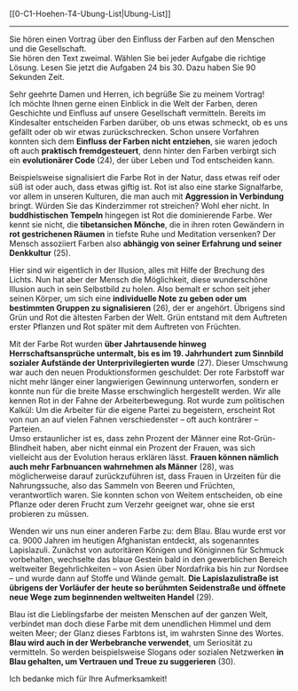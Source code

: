[[0-C1-Hoehen-T4-Ubung-List|Ubung-List]]

---

Sie hören einen Vortrag über den Einfluss der Farben auf den Menschen und die Gesellschaft.  
Sie hören den Text zweimal. Wählen Sie bei jeder Aufgabe die richtige Lösung. Lesen Sie jetzt die Aufgaben 24 bis 30. Dazu haben Sie 90 Sekunden Zeit.  

Sehr geehrte Damen und Herren, ich begrüße Sie zu meinem Vortrag!  
Ich möchte Ihnen gerne einen Einblick in die Welt der Farben, deren Geschichte und Einfluss auf unsere Gesellschaft vermitteln. Bereits im Kindesalter entscheiden Farben darüber, ob uns etwas schmeckt, ob es uns gefällt oder ob wir etwas zurückschrecken. Schon unsere Vorfahren konnten sich dem **Einfluss der Farben nicht entziehen**, sie waren jedoch oft auch **praktisch fremdgesteuert**, denn hinter den Farben verbirgt sich ein **evolutionärer Code** (24), der über Leben und Tod entscheiden kann.  

Beispielsweise signalisiert die Farbe Rot in der Natur, dass etwas reif oder süß ist oder auch, dass etwas giftig ist. Rot ist also eine starke Signalfarbe, vor allem in unseren Kulturen, die man auch mit **Aggression in Verbindung** bringt. Würden Sie das Kinderzimmer rot streichen? Wohl eher nicht. In **buddhistischen Tempeln** hingegen ist Rot die dominierende Farbe. Wer kennt sie nicht, die **tibetansichen Mönche**, die in ihren roten Gewändern in **rot gestrichenen Räumen** in tiefste Ruhe und Meditation versenken? Der Mensch assoziiert Farben also **abhängig von seiner Erfahrung und seiner Denkkultur** (25).  

Hier sind wir eigentlich in der Illusion, alles mit Hilfe der Brechung des Lichts. Nun hat aber der Mensch die Möglichkeit, diese wunderschöne Illusion auch in sein Selbstbild zu holen. Also bemalt er schon seit jeher seinen Körper, um sich eine **individuelle Note zu geben oder um bestimmten Gruppen zu signalisieren** (26), der er angehört. Übrigens sind Grün und Rot die ältesten Farben der Welt. Grün entstand mit dem Auftreten erster Pflanzen und Rot später mit dem Auftreten von Früchten.  

Mit der Farbe Rot wurden **über Jahrtausende hinweg Herrschaftsansprüche untermalt, bis es im 19. Jahrhundert zum Sinnbild sozialer Aufstände der Unterprivilegierten wurde** (27). Dieser Umschwung war auch den neuen Produktionsformen geschuldet: Der rote Farbstoff war nicht mehr länger einer langwierigen Gewinnung unterworfen, sondern er konnte nun für die breite Masse erschwinglich hergestellt werden. Wir alle kennen Rot in der Fahne der Arbeiterbewegung. Rot wurde zum politischen Kalkül: Um die Arbeiter für die eigene Partei zu begeistern, erscheint Rot von nun an auf vielen Fahnen verschiedenster – oft auch konträrer – Parteien.  
Umso erstaunlicher ist es, dass zehn Prozent der Männer eine Rot-Grün-Blindheit haben, aber nicht einmal ein Prozent der Frauen, was sich vielleicht aus der Evolution heraus erklären lässt. **Frauen können nämlich auch mehr Farbnuancen wahrnehmen als Männer** (28), was möglicherweise darauf zurückzuführen ist, dass Frauen in Urzeiten für die Nahrungssuche, also das Sammeln von Beeren und Früchten, verantwortlich waren. Sie konnten schon von Weitem entscheiden, ob eine Pflanze oder deren Frucht zum Verzehr geeignet war, ohne sie erst probieren zu müssen.  

Wenden wir uns nun einer anderen Farbe zu: dem Blau. Blau wurde erst vor ca. 9000 Jahren im heutigen Afghanistan entdeckt, als sogenanntes Lapislazuli. Zunächst von autoritären Königen und Königinnen für Schmuck vorbehalten, wechselte das blaue Gestein bald in den gewerblichen Bereich weltweiter Begehrlichkeiten – von Asien über Nordafrika bis hin zur Nordsee – und wurde dann auf Stoffe und Wände gemalt. **Die Lapislazulistraße ist übrigens der Vorläufer der heute so berühmten Seidenstraße und öffnete neue Wege zum beginnenden weltweiten Handel** (29).  

Blau ist die Lieblingsfarbe der meisten Menschen auf der ganzen Welt, verbindet man doch diese Farbe mit dem unendlichen Himmel und dem weiten Meer; der Glanz dieses Farbtons ist, im wahrsten Sinne des Wortes. **Blau wird auch in der Werbebranche verwendet**, um Seriosität zu vermitteln. So werden beispielsweise Slogans oder sozialen Netzwerken **in Blau gehalten, um Vertrauen und Treue zu suggerieren** (30).  

Ich bedanke mich für Ihre Aufmerksamkeit!